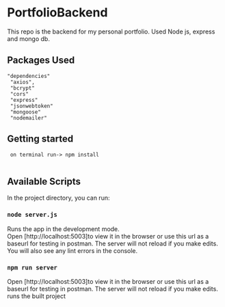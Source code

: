 # PortfolioBackend
This repo is the backend for my personal portfolio. Used Node js, express and mongo db.

## Packages Used
```
"dependencies"
 "axios",
 "bcrypt"
 "cors"
 "express"
 "jsonwebtoken"
 "mongoose"
 "nodemailer"

```
## Getting started
```
 on terminal run-> npm install 
 
```
## Available Scripts
In the project directory, you can run:
### `node server.js`
Runs the app in the development mode.\
Open [http://localhost:5003]to view it in the browser or use this url as a baseurl for testing in postman.
The server will not reload if you make edits.\
You will also see any lint errors in the console.
### `npm run server`
Open [http://localhost:5003]to view it in the browser or use this url as a baseurl for testing in postman.
The server will not reload if you make edits.\
runs the built project
